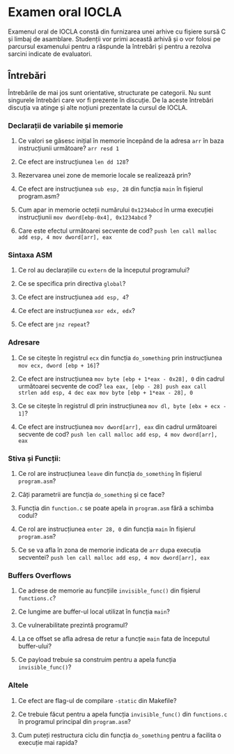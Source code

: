 # Examen oral IOCLA

Examenul oral de IOCLA constă din furnizarea unei arhive cu fișiere sursă C și limbaj de asamblare.
Studenții vor primi această arhivă și o vor folosi pe parcursul examenului pentru a răspunde la întrebări și pentru a rezolva sarcini indicate de evaluatori.

## Întrebări

Întrebările de mai jos sunt orientative, structurate pe categorii.
Nu sunt singurele întrebări care vor fi prezente în discuție.
De la aceste întrebări discuția va atinge și alte noțiuni prezentate la cursul de IOCLA.

### Declarații de variabile și memorie

1. Ce valori se găsesc inițial în memorie începând de la adresa `arr` în baza instrucțiunii următoare?
 `arr resd 1`

2. Ce efect are instrucțiunea  `len dd 128`?

3. Rezervarea unei zone de memorie locale se realizează prin?

4. Ce efect are instrucțiunea `sub esp, 28` din funcția `main` în fișierul program.asm?

5. Cum apar in memorie octeții numărului `0x1234abcd` în urma execuției instrucțiunii `mov dword[ebp-0x4], 0x1234abcd` ?

6. Care este efectul următoarei secvente de cod?
`
    push len
    call malloc
    add esp, 4
    mov dword[arr], eax
`

### Sintaxa ASM
1. Ce rol au declarațiile cu `extern` de la începutul programului?

2. Ce se specifica prin directiva `global`?

3. Ce efect are instrucțiunea `add esp, 4`?

4. Ce efect are instrucțiunea `xor edx, edx`?

5. Ce efect are `jnz repeat`?

### Adresare

1. Ce se citește în registrul `ecx` din funcția `do_something` prin instrucțiunea
`mov ecx, dword [ebp + 16]`?

2. Ce efect are instrucțiunea `mov byte [ebp + 1*eax - 0x28], 0` din cadrul următoarei secvente de cod?
`
	lea eax, [ebp - 28]
	push eax
	call strlen
	add esp, 4
    dec eax
	mov byte [ebp + 1*eax - 28], 0
`

3. Ce se citește în registrul dl prin instrucțiunea  `mov dl, byte [ebx + ecx - 1]`?

4. Ce efect are instrucțiunea `mov dword[arr], eax` din cadrul următoarei secvente de cod?
`
    push len
    call malloc
    add esp, 4
    mov dword[arr], eax
`

### Stiva și Funcții:

1. Ce rol are instrucțiunea `leave` din funcția `do_something` în fișierul `program.asm`?

2. Câți parametrii are funcția `do_something` și ce face?

3. Funcția din `function.c` se poate apela in `program.asm` fără a schimba codul?

4. Ce rol are instrucțiunea `enter 28, 0` din funcția `main` în fișierul `program.asm`?

5. Ce se va afla în zona de memorie indicata de `arr` dupa execuția secventei?
`
    push len
    call malloc
    add esp, 4
    mov dword[arr], eax
`
### Buffers Overflows

1. Ce adrese de memorie au funcțiile `invisible_func()` din fișierul `functions.c`?

2. Ce lungime are buffer-ul local utilizat în funcția `main`?

3. Ce vulnerabilitate prezintă programul?

4. La ce offset se afla adresa de retur a funcție `main` fata de începutul buffer-ului?

5. Ce payload trebuie sa construim pentru a apela funcția `invisible_func()`?

### Altele

1. Ce efect are flag-ul de compilare `-static` din Makefile?

2. Ce trebuie făcut pentru a apela funcția `invisible_func()` din `functions.c` în programul principal din `program.asm`?

3. Cum puteți restructura ciclu din funcția `do_something` pentru a facilita o execuție mai rapida?
